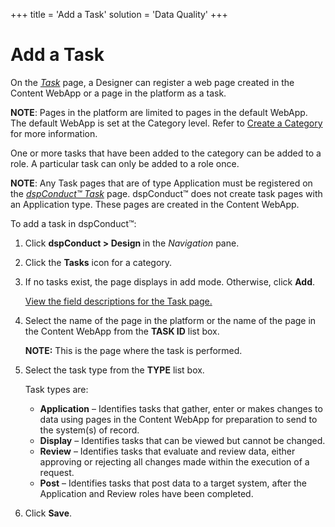 +++
title = 'Add a Task'
solution = 'Data Quality'
+++

# Add a Task

On the
<span style="font-style: italic;">[Task](../Page_Desc/Task_H.htm)</span>
page, a Designer can register a web page created in the Content WebApp
or a page in the platform as a task.

<span style="font-weight: bold;">NOTE</span>: Pages in the platform are
limited to pages in the default WebApp. The default WebApp is set at the
Category level. Refer to [Create a Category](Create_a_Category.htm) for
more information.

One or more tasks that have been added to the category can be added to a
role. A particular task can only be added to a role once.

<span style="font-weight: bold;">NOTE</span>: Any Task pages that are of
type Application must be registered on the
<span style="font-style: italic;">[dspConduct™
Task](../Page_Desc/dspConduct_Task_H.htm)</span> page. dspConduct™ does
not create task pages with an Application type. These pages are created
in the Content WebApp.

To add a task in dspConduct™:

1.  Click <span style="font-weight: bold;">dspConduct \> Design
    </span>in the <span style="font-style: italic;">Navigation</span>
    pane.

2.  Click the <span style="font-weight: bold;">Tasks</span> icon for a
    category.

3.  If no tasks exist, the page displays in add mode. Otherwise, click
    <span style="font-weight: bold;">Add</span>.
    
    [View the field descriptions for the Task
    page.](../Page_Desc/Task_H.htm)

4.  Select the name of the page in the platform or the name of the page
    in the Content WebApp from the <span style="font-weight: bold;">TASK
    ID</span> list box.
    
    **NOTE:** This is the page where the task is performed.

5.  Select the task type from the
    <span style="font-weight: bold;">TYPE</span> list box.
    
    Task types are:
    
      - <span style="font-weight: bold;">Application</span> – Identifies
        tasks that gather, enter or makes changes to data using pages in
        the Content WebApp for preparation to send to the system(s) of
        record.
      - <span style="font-weight: bold;">Display</span> – Identifies
        tasks that can be viewed but cannot be changed.
      - <span style="font-weight: bold;">Review</span> – Identifies
        tasks that evaluate and review data, either approving or
        rejecting all changes made within the execution of a request.
      - <span style="font-weight: bold;">Post</span> – Identifies tasks
        that post data to a target system, after the Application and
        Review roles have been completed.

6.  Click <span style="font-weight: bold;">Save</span>.
